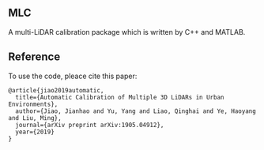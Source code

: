 ## MLC
A multi-LiDAR calibration package which is written by C++ and MATLAB.

## Reference  
To use the code, pleace cite this paper:
```
@article{jiao2019automatic,
  title={Automatic Calibration of Multiple 3D LiDARs in Urban Environments},
  author={Jiao, Jianhao and Yu, Yang and Liao, Qinghai and Ye, Haoyang and Liu, Ming},
  journal={arXiv preprint arXiv:1905.04912},
  year={2019}
}
```
